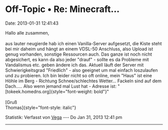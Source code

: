 Off-Topic • Re: Minecraft\...
=============================

Date: 2013-01-31 12:41:43

Hallo alle zusammen,\
\
aus lauter neugierde hab ich einen Vanilla-Server aufgesetzt, die Kiste
steht bei mir daheim und hängt an einem VDSL-50 Anschluss, also Upload
ist genug vorhanden, sonstige Ressourcen auch. Das ganze ist noch nicht
abgesichert, es kann da also jeder \"drauf\" - sollte es da Probleme mit
Vandalismus etc. geben ändere ich das. Aktuell läuft der Server mit
Schwierigkeitsgrad \"Friedlich\" - also geeignet um mal einfach
loszulaufen und zu probieren. Ich bin leider nicht so oft online, mein
\"Haus\" ist eine Höhle im Berg - Richtung Schnee/schlechtes Wetter\...
Fackeln sind auf dem Dach\..... Also wenn jemand mal Lust hat - Adresse
ist: \"[tokeek.homedns.org]{style="font-weight: bold"}\"\
\
[Gruß\
Thomas]{style="font-style: italic"}

Statistik: Verfasst von
[Vega](http://forum.yacy-websuche.de/memberlist.php?mode=viewprofile&u=69)
--- Do Jan 31, 2013 12:41 pm

------------------------------------------------------------------------

